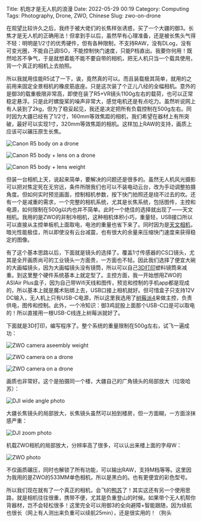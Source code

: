 Title: 机炮才是无人机的浪漫
Date: 2022-05-29 00:19
Category: Computing
Tags: Photography, Drone, ZWO, Chinese
Slug: zwo-on-drone

在观望比较许久之后，我终于被大佬们的长焦样张诱惑，买了一个大疆的御3。长焦才是无人机的正确用法！但拿到手以后，虽然早有心理准备，还是被长焦头气得不轻：明明是1/2寸的优秀硬件，但有各种限制，不支持RAW，没有DLog，没有可变光圈，不能自己调ISO，不能控制快门速度，只能P档直出。我要你何用！既然哈苏不争气，于是就想着能不能不要自带的相机，把无人机只当一个载具使用，背一个真正的相机上去拍照。
 
所以我就用佳能R5试了一下，诶，竟然真的可以。而且装载极其简单，就用的之前用来固定全景相机的橡皮筋底座。只是这次装了个正儿八经的全幅相机。意外的是御3的载重极限非常高，即使在装了R5+VR镜头1100g左右的载荷，也可以正常稳定悬浮。只是此时螺旋桨的噪声非常大，感觉电机还是有点吃力。虽然听说网上有人装到了2kg，但为了稳妥起见，我还是决定把所有负载控制在500g左右。同时因为大疆已经有了1/2寸，160mm等效焦距的相机，我们希望在器材上有所突破，最好可以实现1寸，320mm等效焦距的相机。这样加上RAW的支持，画质上应该可以碾压原生长焦。
 
![Canon R5 body on a drone](/images/zwo_drone_r5_body.jpg) 

![Canon R5 body + lens on a drone](/images/zwo_drone_r5_lens.jpg) 

![Canon R5 body + lens weight](/images/zwo_drone_r5_weight.jpg) 
 
但装一台相机上天，说起来简单，要解决的问题还是很多的。虽然无人机风光摄影可以把对焦定死在无穷远，条件所限我们也可以不装电动云台，改为手动调整拍摄角度。但如何实时预览画面，控制相机参数，按下快门拍照还是绕不过去的坎。还有一个是减重的需求，一个完整的相机系统，尤其是长焦系统，包括图传，主控和电源，如何限制在500g以内也并不简单。此时一个绝佳的选择就出现了——天文相机。我用的是ZWO的非制冷相机，这种相机体积小巧，重量轻，USB接口所以可以直接从主控单板机上面取电，电池的重量也省下来了。同时因为是[天文相机](https://yage.ai/astrophoto-tutorial-4.html)，暗光性能极佳，所以即使没有云台减震，也有很大的余量来压缩快门速度来获得稳定的图像。
 
有了这个基本思路以后，下面就是镜头的选择了。覆盖1寸传感器的CS口镜头，尤其是全开画质尚可的工业镜头一方面贵，一方面也不轻。因此我们选择了便宜大碗的大画幅镜头，因为大画幅镜头没有镜筒，所以可以自己[3D打印](https://yage.ai/3d-print-faq.html)塑料镜筒来减重。到这里整个硬件系统基本上就定型了。主控方面，我一开始想用ZWO的ASIAir Plus盒子，因为自己带Wifi天线和图传，预览和控制的手机app都是现成的，所以基本上就是魔术贴绑上去，USB口接上相机就好。但可惜盒子只支持12V DC输入，无人机上只有USB-C电源，所以这里我选用了[树莓派4](https://yage.ai/smart-home-air-quality.html)来做主控，负责供电，图传和控制。此外，一个冷知识：御3鸡屁股上面那个USB-C口是可以取电的！所以直接用一根USB-C线连上树莓派就好了。
 
下面就是3D打印，编写程序了。整个系统的重量限制在500g左右，试飞一遍成功：
 
![ZWO camera aseembly weight](/images/zwo_drone_weight.jpg) 
 
![ZWO camera on a drone](/images/zwo_drone_2.jpg) 
 
![ZWO camera on a drone](/images/zwo_drone_1.jpg) 
 
 
画质也非常好。这个是拍摄同一个楼，大疆自己的广角镜头的局部放大（垃圾哈苏）：
 
![DJI wide angle photo](/images/zwo_drone_wide_angle.png) 
 
大疆长焦镜头的局部放大，长焦镜头虽然可以拍到楼房，但一方面糊，一方面涂抹感严重：

![DJI zoom photo](/images/zwo_drone_zoom.png) 
 
机载ZWO相机的局部放大，分辨率高了很多，可以认出来楼上面的字母W：
 
![ZWO photo](/images/zwo_drone_zwo.png) 
 
不仅画质碾压，同时也解锁了所有功能，可以输出RAW，支持M档等等。这里因为我用的是ZWO的533MM单色相机，所以是黑白的。也有更便宜的彩色型号。
 
所以我们现在就有了一个真正的相机，会飞的[鸭苏](https://yage.ai/yasselblad.html)了！其实这还有另一个使用思路，就是相机往往很重，携带不便，尤其是负重登山的时候。如果带个无人机帮你背器材，岂不会轻松很多！这里完全可以用御3的全向避障+智能跟随，因为续航也很长（网上有人测出来负重可以续航25min），还是很实用的！（狗头
